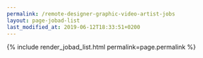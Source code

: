 ```yaml
---
permalink: /remote-designer-graphic-video-artist-jobs
layout: page-jobad-list
last_modified_at: 2019-06-12T18:33:51+0200
---
```

{% include render_jobad_list.html permalink=page.permalink %}
